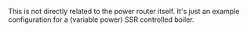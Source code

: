 This is not directly related to the power router itself. It's just an example configuration for a (variable power) SSR controlled boiler.
